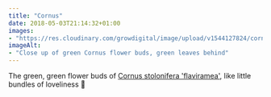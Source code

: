 ```yaml
---
title: "Cornus"
date: 2018-05-03T21:14:32+01:00
images: 
- "https://res.cloudinary.com/growdigital/image/upload/v1544127824/cornus-flower-41826722782.jpg"
imageAlt: 
- "Close up of green Cornus flower buds, green leaves behind"
---
```


The green, green flower buds of [Cornus stolonifera 'flaviramea'](https://pfaf.org/user/plant.aspx?latinname=Cornus+sericea), like little bundles of loveliness 🙂
